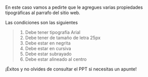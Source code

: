 En este caso vamos a pedirte que le agregues varias propiedades tipográficas al parrafo del sitio web.

Las condiciones son las siguientes

> 1. Debe tener tipografía Arial
> 2. Debe tener de tamaño de letra 25px
> 3. Debe estar en negrita
> 4. Debe estar en cursiva
> 5. Debe estar subrayado
> 6. Debe estar alineado al centro

¡Éxitos y no olvides de consultar el PPT si necesitas un apunte!